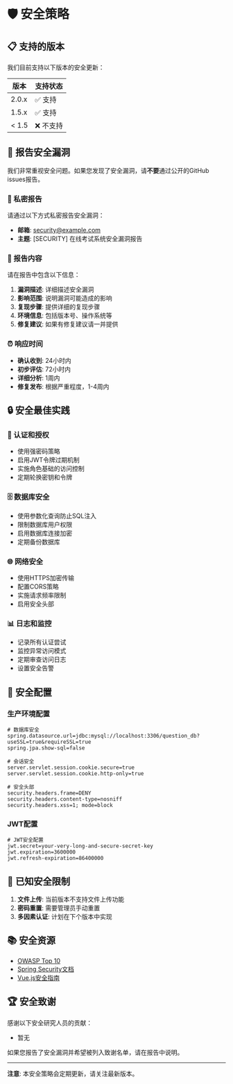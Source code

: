 # 🛡️ 安全策略

## 📋 支持的版本

我们目前支持以下版本的安全更新：

| 版本 | 支持状态 |
| ------- | ------------------ |
| 2.0.x   | ✅ 支持 |
| 1.5.x   | ✅ 支持 |
| < 1.5   | ❌ 不支持 |

## 🚨 报告安全漏洞

我们非常重视安全问题。如果您发现了安全漏洞，请**不要**通过公开的GitHub issues报告。

### 📧 私密报告

请通过以下方式私密报告安全漏洞：

- **邮箱**: security@example.com
- **主题**: [SECURITY] 在线考试系统安全漏洞报告

### 📝 报告内容

请在报告中包含以下信息：

1. **漏洞描述**: 详细描述安全漏洞
2. **影响范围**: 说明漏洞可能造成的影响
3. **复现步骤**: 提供详细的复现步骤
4. **环境信息**: 包括版本号、操作系统等
5. **修复建议**: 如果有修复建议请一并提供

### ⏰ 响应时间

- **确认收到**: 24小时内
- **初步评估**: 72小时内
- **详细分析**: 1周内
- **修复发布**: 根据严重程度，1-4周内

## 🔒 安全最佳实践

### 🔐 认证和授权

- 使用强密码策略
- 启用JWT令牌过期机制
- 实施角色基础的访问控制
- 定期轮换密钥和令牌

### 🗄️ 数据库安全

- 使用参数化查询防止SQL注入
- 限制数据库用户权限
- 启用数据库连接加密
- 定期备份数据库

### 🌐 网络安全

- 使用HTTPS加密传输
- 配置CORS策略
- 实施请求频率限制
- 启用安全头部

### 📊 日志和监控

- 记录所有认证尝试
- 监控异常访问模式
- 定期审查访问日志
- 设置安全告警

## 🔧 安全配置

### 生产环境配置

```properties
# 数据库安全
spring.datasource.url=jdbc:mysql://localhost:3306/question_db?useSSL=true&requireSSL=true
spring.jpa.show-sql=false

# 会话安全
server.servlet.session.cookie.secure=true
server.servlet.session.cookie.http-only=true

# 安全头部
security.headers.frame=DENY
security.headers.content-type=nosniff
security.headers.xss=1; mode=block
```

### JWT配置

```properties
# JWT安全配置
jwt.secret=your-very-long-and-secure-secret-key
jwt.expiration=3600000
jwt.refresh-expiration=86400000
```

## 🚫 已知安全限制

1. **文件上传**: 当前版本不支持文件上传功能
2. **密码重置**: 需要管理员手动重置
3. **多因素认证**: 计划在下个版本中实现

## 📚 安全资源

- [OWASP Top 10](https://owasp.org/www-project-top-ten/)
- [Spring Security文档](https://spring.io/projects/spring-security)
- [Vue.js安全指南](https://vuejs.org/guide/best-practices/security.html)

## 🏆 安全致谢

感谢以下安全研究人员的贡献：

- 暂无

如果您报告了安全漏洞并希望被列入致谢名单，请在报告中说明。

---

**注意**: 本安全策略会定期更新，请关注最新版本。